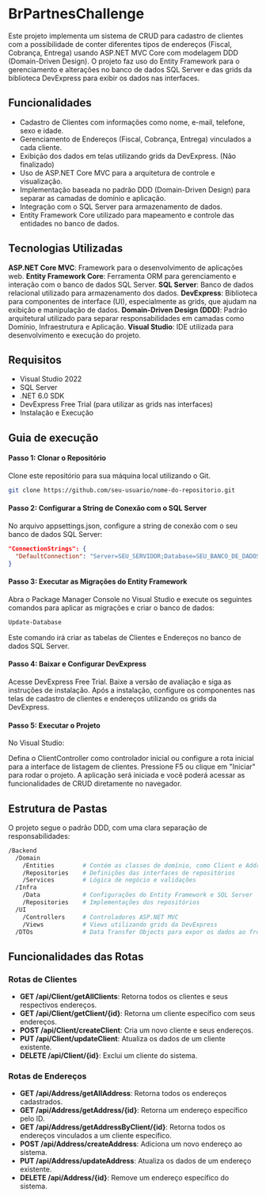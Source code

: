 # BrPartnesChallenge

Este projeto implementa um sistema de CRUD para cadastro de clientes com a possibilidade de conter diferentes tipos de endereços (Fiscal, Cobrança, Entrega) usando ASP.NET MVC Core com modelagem DDD (Domain-Driven Design). O projeto faz uso do Entity Framework para o gerenciamento e alterações no banco de dados SQL Server e das grids da biblioteca DevExpress para exibir os dados nas interfaces.

## Funcionalidades

- Cadastro de Clientes com informações como nome, e-mail, telefone, sexo e idade.
- Gerenciamento de Endereços (Fiscal, Cobrança, Entrega) vinculados a cada cliente.
- Exibição dos dados em telas utilizando grids da DevExpress. (Não finalizado)
- Uso de ASP.NET Core MVC para a arquitetura de controle e visualização.
- Implementação baseada no padrão DDD (Domain-Driven Design) para separar as camadas de domínio e aplicação.
- Integração com o SQL Server para armazenamento de dados.
- Entity Framework Core utilizado para mapeamento e controle das entidades no banco de dados.

## Tecnologias Utilizadas
**ASP.NET Core MVC**: Framework para o desenvolvimento de aplicações web.
**Entity Framework Core**: Ferramenta ORM para gerenciamento e interação com o banco de dados SQL Server.
**SQL Server**: Banco de dados relacional utilizado para armazenamento dos dados.
**DevExpress**: Biblioteca para componentes de interface (UI), especialmente as grids, que ajudam na exibição e manipulação de dados.
**Domain-Driven Design (DDD)**: Padrão arquitetural utilizado para separar responsabilidades em camadas como Domínio, Infraestrutura e Aplicação.
**Visual Studio**: IDE utilizada para desenvolvimento e execução do projeto.

## Requisitos
- Visual Studio 2022
- SQL Server
- .NET 6.0 SDK
- DevExpress Free Trial (para utilizar as grids nas interfaces)
- Instalação e Execução

## Guia de execução

#### Passo 1: Clonar o Repositório
Clone este repositório para sua máquina local utilizando o Git.

```bash
git clone https://github.com/seu-usuario/nome-do-repositorio.git
```
#### Passo 2: Configurar a String de Conexão com o SQL Server
No arquivo appsettings.json, configure a string de conexão com o seu banco de dados SQL Server:

```json
"ConnectionStrings": {
  "DefaultConnection": "Server=SEU_SERVIDOR;Database=SEU_BANCO_DE_DADOS;User Id=SEU_USUARIO;Password=SUA_SENHA;"
}
```

#### Passo 3: Executar as Migrações do Entity Framework
Abra o Package Manager Console no Visual Studio e execute os seguintes comandos para aplicar as migrações e criar o banco de dados:

```bash
Update-Database
```
Este comando irá criar as tabelas de Clientes e Endereços no banco de dados SQL Server.

#### Passo 4: Baixar e Configurar DevExpress
Acesse DevExpress Free Trial.
Baixe a versão de avaliação e siga as instruções de instalação.
Após a instalação, configure os componentes nas telas de cadastro de clientes e endereços utilizando os grids da DevExpress.

#### Passo 5: Executar o Projeto
No Visual Studio:

Defina o ClientController como controlador inicial ou configure a rota inicial para a interface de listagem de clientes.
Pressione F5 ou clique em "Iniciar" para rodar o projeto.
A aplicação será iniciada e você poderá acessar as funcionalidades de CRUD diretamente no navegador.

## Estrutura de Pastas
O projeto segue o padrão DDD, com uma clara separação de responsabilidades:

```bash
/Backend
  /Domain
    /Entities        # Contém as classes de domínio, como Client e Address
    /Repositories    # Definições das interfaces de repositórios
    /Services        # Lógica de negócio e validações
  /Infra
    /Data            # Configurações do Entity Framework e SQL Server
    /Repositories    # Implementações dos repositórios
  /UI
    /Controllers     # Controladores ASP.NET MVC
    /Views           # Views utilizando grids da DevExpress
  /DTOs              # Data Transfer Objects para expor os dados ao frontend
```

## Funcionalidades das Rotas

### Rotas de Clientes
- **GET /api/Client/getAllClients**: Retorna todos os clientes e seus respectivos endereços.
- **GET /api/Client/getClient/{id}**: Retorna um cliente específico com seus endereços.
- **POST /api/Client/createClient**: Cria um novo cliente e seus endereços.
- **PUT /api/Client/updateClient**: Atualiza os dados de um cliente existente.
- **DELETE /api/Client/{id}**: Exclui um cliente do sistema.

### Rotas de Endereços
- **GET /api/Address/getAllAddress**: Retorna todos os endereços cadastrados.
- **GET /api/Address/getAddress/{id}**: Retorna um endereço específico pelo ID.
- **GET /api/Address/getAddressByClient/{id}**: Retorna todos os endereços vinculados a um cliente específico.
- **POST /api/Address/createAddress**: Adiciona um novo endereço ao sistema.
- **PUT /api/Address/updateAddress**: Atualiza os dados de um endereço existente.
- **DELETE /api/Address/{id}**: Remove um endereço específico do sistema.
